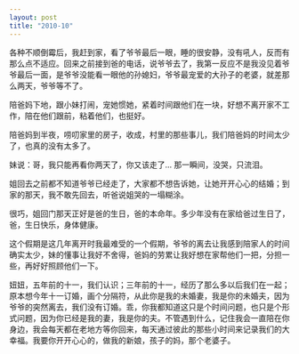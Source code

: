 ```yaml
---
layout: post
title: "2010-10"
---
```


各种不顺倒霉后，我赶到家，看了爷爷最后一眼，睡的很安静，没有吼人，反而有那么点不适应。回来之前接到爸的电话，说爷爷去了，我第一反应不是我没见着爷爷最后一面，是爷爷没能看一眼他的孙媳妇，爷爷最宠爱的大孙子的老婆，就差那么两天，爷爷等不了。

陪爸妈下地，跟小妹打闹，宠她惯她，紧着时间跟他们在一块，好想不离开家不工作，陪在他们跟前，粘着他们，也挺好。

陪爸妈到半夜，唠叨家里的房子，收成，村里的那些事儿，我们陪爸妈的时间太少了，也真的没有太多了。

妹说：哥，我只能再看你两天了，你又该走了… 那一瞬间，没哭，只流泪。

姐回去之前都不知道爷爷已经走了，大家都不想告诉她，让她开开心心的结婚；到家的那天，我不敢先回去，听爸说姐哭的一塌糊涂。

很巧，姐回门那天正好是爸的生日，爸的本命年。多少年没有在家给爸过生日了，爸，生日快乐，身体健康。

这个假期是这几年离开时我最难受的一个假期，爷爷的离去让我感到陪家人的时间确实太少，妹的懂事让我好不舍得，爸妈的劳累让我好想在家帮他们一把，分担一些，再好好照顾他们一下。

妞妞，五年前的十一，我们认识；三年前的十一，经历了那么多以后我们在一起；原本想今年十一订婚，画个分隔符，从此你是我的未婚妻，我是你的未婚夫，因为爷爷的突然离去，我们没有订婚。乖，你我都知道这只是个时间问题，也只是个形式问题，因为你已经是我的妻，我是你的夫。不管遇到什么，记住我会一直陪在你身边，我会每天都在老地方等你回来，每天通过彼此的那些小时间来记录我们的大幸福。我要你开开心心的，做我的新娘，孩子的妈，那个老婆子。

